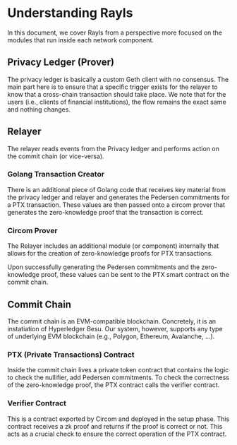 # Understanding Rayls
In this document, we cover Rayls from a perspective more focused on the modules that run inside each network component.

## Privacy Ledger (Prover)
The privacy ledger is basically a custom Geth client with no consensus. The main part here is to ensure that a specific trigger exists for the relayer to know that a cross-chain transaction should take place. We note that for the users (i.e., clients of financial institutions), the flow remains the exact same and nothing changes. 

## Relayer
The relayer reads events from the Privacy ledger and performs action on the commit chain (or vice-versa). 

### Golang Transaction Creator
There is an additional piece of Golang code that receives key material from the privacy ledger and relayer and generates the Pedersen commitments for a PTX transaction. These values are then passed onto a circom prover that generates the zero-knowledge proof that the transaction is correct.

### Circom Prover
The Relayer includes an additional module (or component) internally that allows for the creation of zero-knowledge proofs for PTX transactions.

Upon successfully generating the Pedersen commitments and the zero-knowledge proof, these values can be sent to the PTX smart contract on the commit chain.


## Commit Chain
The commit chain is an EVM-compatible blockchain. Concretely, it is an instatiation of Hyperledger Besu. Our system, however, supports any type of underlying EVM blockchain (e.g., Polygon, Ethereum, Avalanche, ...). 

### PTX (Private Transactions) Contract
Inside the commit chain lives a private token contract that contains the logic to check the nullifier, add Pedersen commitments. To check the correctness of the zero-knowledge proof, the PTX contract calls the verifier contract.  

### Verifier Contract
This is a contract exported by Circom and deployed in the setup phase. This contract receives a zk proof and returns if the proof is correct or not. This acts as a crucial check to ensure the correct operation of the PTX contract. 
